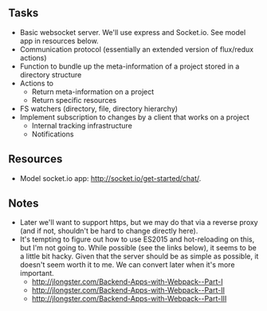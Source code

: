 ## Tasks

* Basic websocket server. We'll use express and Socket.io. See model app in resources below.
* Communication protocol (essentially an extended version of flux/redux actions)
* Function to bundle up the meta-information of a project stored in a directory structure
* Actions to 
  * Return meta-information on a project
  * Return specific resources
* FS watchers (directory, file, directory hierarchy)
* Implement subscription to changes by a client that works on a project
  * Internal tracking infrastructure
  * Notifications

## Resources

* Model socket.io app: http://socket.io/get-started/chat/.


## Notes

*  Later we'll want to support https, but we may do that via a reverse proxy (and if not, shouldn't be hard to change directly here).
* It's tempting to figure out how to use ES2015 and hot-reloading on this, but I'm not going to. While possible (see the links below), it seems to be a little bit hacky. Given that the server should be as simple as possible, it doesn't seem worth it to me. We can convert later when it's more important.
  * http://jlongster.com/Backend-Apps-with-Webpack--Part-I
  * http://jlongster.com/Backend-Apps-with-Webpack--Part-II
  * http://jlongster.com/Backend-Apps-with-Webpack--Part-III
